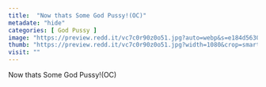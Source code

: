 ```yaml
---
title:  "Now thats Some God Pussy!(OC)"
metadate: "hide"
categories: [ God Pussy ]
image: "https://preview.redd.it/vc7c0r90z0o51.jpg?auto=webp&s=e184d5630ba75abcb10911e5d1eb74d80d64eb74"
thumb: "https://preview.redd.it/vc7c0r90z0o51.jpg?width=1080&crop=smart&auto=webp&s=0b7e7bad3105c87b4207bf4cc97b33674c99b219"
visit: ""
---
```

Now thats Some God Pussy!(OC)

